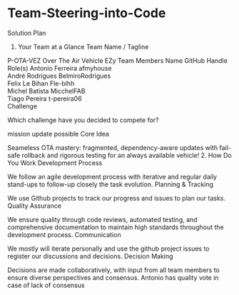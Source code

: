 # Team-Steering-into-Code
Solution Plan
1. Your Team at a Glance
Team Name / Tagline

P-OTA-VEZ Over The Air Vehicle EZy
Team Members
Name 	GitHub Handle 	Role(s)
Antonio Ferreira 	afmyhouse 	
André Rodrigues 	BelmiroRodrigues 	
Felix Le Bihan 	Fle-bihh 	
Michel Batista 	MicchelFAB 	
Tiago Pereira 	t-pereira06 	
Challenge

Which challenge have you decided to compete for?

mission update possible
Core Idea

Seameless OTA mastery: fragmented, dependency-aware updates with fail-safe rollback and rigorous testing for an always available vehicle!
2. How Do You Work
Development Process

We follow an agile development process with iterative and regular daily stand-ups to follow-up closely the task evolution.
Planning & Tracking

We use Github projects to track our progress and issues to plan our tasks.
Quality Assurance

We ensure quality through code reviews, automated testing, and comprehensive documentation to maintain high standards throughout the development process.
Communication

We mostly will iterate personally and use the github project issues to register our discussions and decisions.
Decision Making

Decisions are made collaboratively, with input from all team members to ensure diverse perspectives and consensus. Antonio has quality vote in case of lack of consensus
